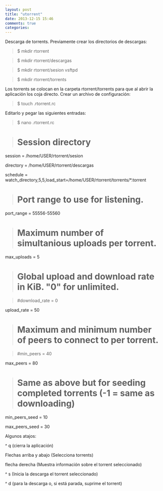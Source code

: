 ```yaml
---
layout: post
title: "utorrent"
date: 2013-12-15 15:46
comments: true
categories: 
---
```

Descarga de torrents. Previamente crear los directorios de descargas:

>$ mkdir rtorrent

>$ mkdir rtorrent/descargas

>$ mkdir rtorrent/sesion vsftpd

>$ mkdir rtorrent/torrents

Los torrents se colocan en la carpeta rtorrent/torrents para que al abrir la aplicación los coja directo. Crear un archivo de configuración:

>$ touch .rtorrent.rc

Editarlo y pegar las siguientes entradas:

>$ nano .rtorrent.rc

># Session directory

session = /home/USER/rtorrent/sesion

directory = /home/USER/rtorrent/descargas

schedule = watch_directory,5,5,load_start=/home/USER/rtorrent/torrents/*.torrent

># Port range to use for listening.

port_range = 55556-55560

># Maximum number of simultanious uploads per torrent.

max_uploads = 5

># Global upload and download rate in KiB. "0" for unlimited.

>#download_rate = 0

upload_rate = 50

># Maximum and minimum number of peers to connect to per torrent.

>#min_peers = 40

max_peers = 80

># Same as above but for seeding completed torrents (-1 = same as downloading)

min_peers_seed = 10

max_peers_seed = 30

Algunos atajos:

^ q (cierra la aplicación)

Flechas arriba y abajo (Selecciona torrents)

flecha derecha (Muestra información sobre el torrent seleccionado)

^ s (Inicia la descarga el torrent seleccionado)

^ d (para la descarga o, si está parada, suprime el torrent)

